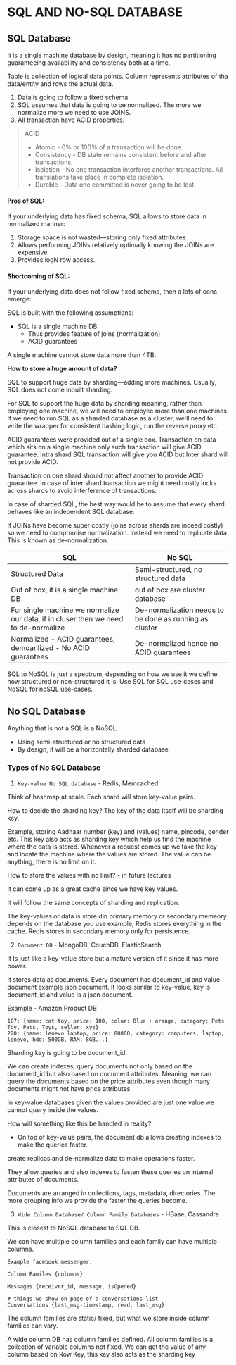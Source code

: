 # SQL AND NO-SQL DATABASE

## SQL Database

It is a single machine database by design, meaning it has no partitioning guaranteeing availability and consistency both at a time.

Table is collection of logical data points. Column represents attributes of tha data/entity and rows the actual data.

1. Data is going to follow a fixed schema.
2. SQL assumes that data is going to be normalized. The more we normalize more we need to use JOINS.
3. All transaction have ACID properties.

>ACID
>* Atomic - 0% or 100% of a transaction will be done.
>* Consistency - DB state remains consistent before and after transactions. 
>* Isolation - No one transaction interferes another transactions. All translations take place in complete isolation.
>* Durable - Data one committed is never going to be lost.

#### Pros of SQL:

If your underlying data has fixed schema, SQL allows to store data in normalized manner:
1. Storage space is not wasted—storing only fixed attributes
2. Allows performing JOINs relatively optimally knowing the JOINs are expensive.
3. Provides logN row access.

#### Shortcoming of SQL:

If your underlying data does not follow fixed schema, then a lots of cons emerge:

SQL is built with the following assumptions:
* SQL is a single machine DB
  * Thus provides feature of joins (normalization)
  * ACID guarantees

A single machine cannot store data more than 4TB.

**How to store a huge amount of data?**

SQL to support huge data by sharding—adding more machines.
Usually, SQL does not come inbuilt sharding.

For SQL to support the huge data by sharding meaning, rather than employing one machine, we will need to employee more than one machines.
If we need to run SQL as a sharded database as a cluster, we'll need to write the wrapper for consistent hashing logic, run the reverse proxy etc.

ACID guarantees were provided out of a single box. Transaction on data which sits on a single machine only such transaction will give ACID guarantee.
Intra shard SQL transaction will give you ACID but Inter shard will not provide ACID.

Transaction on one shard should not affect another to provide ACID guarantee. In case of inter shard transaction we might need costly locks across shards to avoid interference of transactions.

In case of sharded SQL, the best way would be to assume that every shard behaves like an independent SQL database.

If JOINs have become super costly (joins across shards are indeed costly) so we need to compromise normalization. Instead we need to replicate data.
This is known as de-normalization.

| SQL                                                                                 | No SQL                                                  |
|-------------------------------------------------------------------------------------|---------------------------------------------------------|
| Structured Data                                                                     | Semi-structured, no structured data                     |
| Out of box, it is a single machine DB                                               | out of box are cluster database                         |
| For single machine we normalize our data, if in cluser then we need to de-normalize | De-normalization needs to be done as running as cluster |
| Normalized - ACID guarantees, demoanlized - No ACID guarantees                      | De-normalized hence no ACID guarantees                   |

SQL to NoSQL is just a spectrum, depending on how we use it we define how structured or non-structured it is.
Use SQL for SQL use-cases and NoSQL for noSQL use-cases.

## No SQL Database

Anything that is not a SQL is a NoSQL.

* Using semi-structured or no structured data
* By design, it will be a horizontally sharded database

### Types of No SQL Database
1. `Key-value No SQL database` - Redis, Memcached

Think of hashmap at scale. Each shard will store key-value pairs.

How to decide the sharding key? The key of the data itself will be sharding key.

Example, storing Aadhaar number (key) and (values) name, pincode, gender etc. This key also acts as sharding key which help us find the machine where the data is stored.
Whenever a request comes up we take the key and locate the machine where the values are stored. 
The value can be anything, there is no limit on it.

How to store the values with no limit? - in future lectures

It can come up as a great cache since we have key values.

It will follow the same concepts of sharding and replication.

The key-values or data is store din primary memory or secondary memeory depends on the database you use example, Redis stores everything in the cache.
Redis stores in secondary memory only for persistence. 

2. `Document DB` - MongoDB, CouchDB, ElasticSearch

It Is just like a key-value store but a mature version of it since it has more power.

It stores data as documents. Every document has document_id and value document example json document. It looks similar to key-value, key is document_id and value is a json document.

Example - Amazon Product DB
```
107: {name: cat toy, price: 100, color: Blue + orange, category: Pets Toy, Pets, Toys, seller: xyz}
220: {name: lenevo laptop, price: 80000, category: computers, laptop, lenevo, hdd: 500GB, RAM: 8GB...}
```

Sharding key is going to be document_id.

We can create indexes, query documents not only based on the document_id but also based on document attributes.
Meaning, we can query the documents based on the price attributes even though many documents might not have price attributes.

In key-value databases given the values provided are just one value we cannot query inside the values. 

How will something like this be handled in reality?
 - On top of key-value pairs, the document db allows creating indexes to make the queries faster.

create replicas and de-normalize data to make operations faster.

They allow queries and also indexes to fasten these queries on internal attributes of documents.

Documents are arranged in collections, tags, metadata, directories. The more grouping info we provide the faster the queries become.

3. `Wide Column Database/ Column Family Databases` - HBase, Cassandra

This is closest to NoSQL database to SQL DB.

We can have multiple column families and each family can have multiple columns.

```
Example facebook messenger:

Column Familes {columns}

Messages {receiver_id, message, isOpened}

# things we show on page of a conversations list
Conversations {last_msg-timestamp, read, last_msg}

```

The column families are static/ fixed, but what we store inside column families can vary.

A wide column DB has column families defined.
All column families is a collection of variable columns not fixed.
We can get the value of any column based on Row Key, this key also acts as the sharding key
